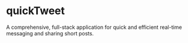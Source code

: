 # quickTweet
A comprehensive, full-stack application for quick and efficient real-time messaging and sharing short posts.
